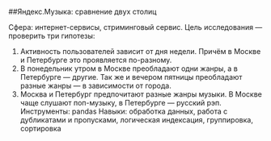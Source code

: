 ##Яндекс.Музыка: сравнение двух столиц

Сфера: интернет-сервисы, стриминговый сервис.
Цель исследования — проверить три гипотезы:
1.	Активность пользователей зависит от дня недели. Причём в Москве и Петербурге это проявляется по-разному.
2.	В понедельник утром в Москве преобладают одни жанры, а в Петербурге — другие. Так же и вечером пятницы преобладают разные жанры — в зависимости от города.
3.	Москва и Петербург предпочитают разные жанры музыки. В Москве чаще слушают поп-музыку, в Петербурге — русский рэп.
Инструменты: pandas
Навыки: обработка данных, работа с дубликатами и пропусками, логическая индексация, группировка, сортировка
